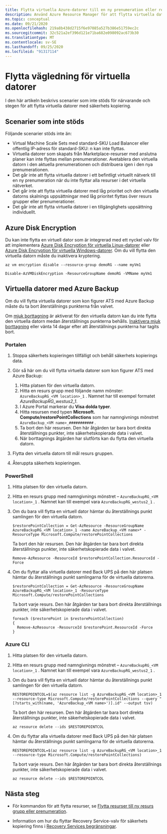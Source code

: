 ```yaml
---
title: Flytta virtuella Azure-datorer till en ny prenumeration eller resurs grupp
description: Använd Azure Resource Manager för att flytta virtuella datorer till en ny resurs grupp eller prenumeration.
ms.topic: conceptual
ms.date: 09/21/2020
ms.openlocfilehash: 219a8b438d2715f6e97085a527b386e51759ec2c
ms.sourcegitcommit: 32c521a2ef396d121e71ba682e098092ac673b30
ms.translationtype: MT
ms.contentlocale: sv-SE
ms.lasthandoff: 09/25/2020
ms.locfileid: "91317114"
---
```

# <a name="move-guidance-for-virtual-machines"></a>Flytta vägledning för virtuella datorer

I den här artikeln beskrivs scenarier som inte stöds för närvarande och stegen för att flytta virtuella datorer med säkerhets kopiering.

## <a name="scenarios-not-supported"></a>Scenarier som inte stöds

Följande scenarier stöds inte än:

* Virtual Machine Scale Sets med standard-SKU Load Balancer eller offentlig IP-adress för standard-SKU: n kan inte flyttas.
* Virtuella datorer som skapats från Marketplace-resurser med anslutna planer kan inte flyttas mellan prenumerationer. Avetablera den virtuella datorn i den aktuella prenumerationen och distribuera igen i den nya prenumerationen.
* Det går inte att flytta virtuella datorer i ett befintligt virtuellt nätverk till en ny prenumeration när du inte flyttar alla resurser i det virtuella nätverket.
* Det går inte att flytta virtuella datorer med låg prioritet och den virtuella datorns skalnings uppsättningar med låg prioritet flyttas över resurs grupper eller prenumerationer.
* Det går inte att flytta virtuella datorer i en tillgänglighets uppsättning individuellt.

## <a name="azure-disk-encryption"></a>Azure Disk Encryption

Du kan inte flytta en virtuell dator som är integrerad med ett nyckel valv för att implementera [Azure Disk Encryption för virtuella Linux-datorer](../../../virtual-machines/linux/disk-encryption-overview.md) eller [Azure Disk Encryption för virtuella Windows-datorer](../../../virtual-machines/windows/disk-encryption-overview.md). Om du vill flytta den virtuella datorn måste du inaktivera kryptering.

```azurecli-interactive
az vm encryption disable --resource-group demoRG --name myVm1
```

```azurepowershell-interactive
Disable-AzVMDiskEncryption -ResourceGroupName demoRG -VMName myVm1
```

## <a name="virtual-machines-with-azure-backup"></a>Virtuella datorer med Azure Backup

Om du vill flytta virtuella datorer som kon figurer ATS med Azure Backup måste du ta bort återställnings punkterna från valvet.

Om [mjuk borttagning](../../../backup/backup-azure-security-feature-cloud.md) är aktiverat för den virtuella datorn kan du inte flytta den virtuella datorn medan återställnings punkterna behålls. [Inaktivera mjuk borttagning](../../../backup/backup-azure-security-feature-cloud.md#enabling-and-disabling-soft-delete) eller vänta 14 dagar efter att återställnings punkterna har tagits bort.

### <a name="portal"></a>Portalen

1. Stoppa säkerhets kopieringen tillfälligt och behåll säkerhets kopierings data.
2. Gör så här om du vill flytta virtuella datorer som kon figurer ATS med Azure Backup:

   1. Hitta platsen för den virtuella datorn.
   2. Hitta en resurs grupp med följande namn mönster: `AzureBackupRG_<VM location>_1` . Namnet har till exempel formatet *AzureBackupRG_westus2_1*.
   3. I Azure Portal markerar du **Visa dolda typer**.
   4. Hitta resursen med typen **Microsoft. Compute/restorePointCollections** som har namngivnings mönstret `AzureBackup_<VM name>_###########` .
   5. Ta bort den här resursen. Den här åtgärden tar bara bort direkta återställnings punkter, inte säkerhetskopierade data i valvet.
   6. När borttagnings åtgärden har slutförts kan du flytta den virtuella datorn.

3. Flytta den virtuella datorn till mål resurs gruppen.
4. Återuppta säkerhets kopieringen.

### <a name="powershell"></a>PowerShell

1. Hitta platsen för den virtuella datorn.

1. Hitta en resurs grupp med namngivnings mönstret – `AzureBackupRG_<VM location>_1` . Namnet kan till exempel vara `AzureBackupRG_westus2_1` .

1. Om du bara vill flytta en virtuell dator hämtar du återställnings punkt samlingen för den virtuella datorn.

   ```azurepowershell-interactive
   $restorePointCollection = Get-AzResource -ResourceGroupName AzureBackupRG_<VM location>_1 -name AzureBackup_<VM name>* -ResourceType Microsoft.Compute/restorePointCollections
   ```

   Ta bort den här resursen. Den här åtgärden tar bara bort direkta återställnings punkter, inte säkerhetskopierade data i valvet.

   ```azurepowershell-interactive
   Remove-AzResource -ResourceId $restorePointCollection.ResourceId -Force
   ```

1. Om du flyttar alla virtuella datorer med Back UPS på den här platsen hämtar du återställnings punkt samlingarna för de virtuella datorerna.

   ```azurepowershell-interactive
   $restorePointCollection = Get-AzResource -ResourceGroupName AzureBackupRG_<VM location>_1 -ResourceType Microsoft.Compute/restorePointCollections
   ```

   Ta bort varje resurs. Den här åtgärden tar bara bort direkta återställnings punkter, inte säkerhetskopierade data i valvet.

   ```azurepowershell-interactive
   foreach ($restorePoint in $restorePointCollection)
   {
     Remove-AzResource -ResourceId $restorePoint.ResourceId -Force
   }
   ```

### <a name="azure-cli"></a>Azure CLI

1. Hitta platsen för den virtuella datorn.

1. Hitta en resurs grupp med namngivnings mönstret – `AzureBackupRG_<VM location>_1` . Namnet kan till exempel vara `AzureBackupRG_westus2_1` .

1. Om du bara vill flytta en virtuell dator hämtar du återställnings punkt samlingen för den virtuella datorn.

   ```azurecli-interactive
   RESTOREPOINTCOL=$(az resource list -g AzureBackupRG_<VM location>_1 --resource-type Microsoft.Compute/restorePointCollections --query "[?starts_with(name, 'AzureBackup_<VM name>')].id" --output tsv)
   ```

   Ta bort den här resursen. Den här åtgärden tar bara bort direkta återställnings punkter, inte säkerhetskopierade data i valvet.

   ```azurecli-interactive
   az resource delete --ids $RESTOREPOINTCOL
   ```

1. Om du flyttar alla virtuella datorer med Back UPS på den här platsen hämtar du återställnings punkt samlingarna för de virtuella datorerna.

   ```azurecli-interactive
   RESTOREPOINTCOL=$(az resource list -g AzureBackupRG_<VM location>_1 --resource-type Microsoft.Compute/restorePointCollections)
   ```

   Ta bort varje resurs. Den här åtgärden tar bara bort direkta återställnings punkter, inte säkerhetskopierade data i valvet.

   ```azurecli-interactive
   az resource delete --ids $RESTOREPOINTCOL
   ```

## <a name="next-steps"></a>Nästa steg

* För kommandon för att flytta resurser, se [Flytta resurser till ny resurs grupp eller prenumeration](../move-resource-group-and-subscription.md).

* Information om hur du flyttar Recovery Service-valv för säkerhets kopiering finns i [Recovery Services begränsningar](../../../backup/backup-azure-move-recovery-services-vault.md?toc=/azure/azure-resource-manager/toc.json).
